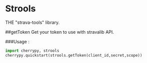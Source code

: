 # Strools
THE "strava-tools" library.

##getToken
Get your token to use with stravalib API.

###Usage :
```python
import cherrypy, strools
cherrypy.quickstart(strools.getToken(client_id,secret,scope))

